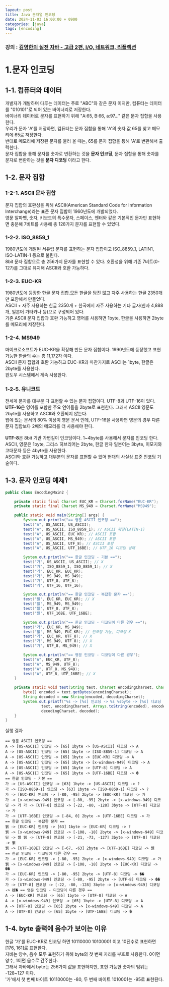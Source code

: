 ```yaml
---
layout: post
title: Java 문자열 인코딩
date: 2024-11-03 16:00:00 + 0900
categories: [java]
tags: [encoding]
---
```

### 강의 : [김영한의 실전 자바 - 고급 2편, I/O, 네트워크, 리플렉션](https://www.inflearn.com/course/%EA%B9%80%EC%98%81%ED%95%9C%EC%9D%98-%EC%8B%A4%EC%A0%84-%EC%9E%90%EB%B0%94-%EA%B3%A0%EA%B8%89-2/dashboard)

# 1.문자 인코딩

## 1-1. 컴퓨터와 데이터
개발자가 개발하며 다루는 데이터는 주로 "ABC"와 같은 문자 이지만, 컴퓨터는 데이터를 "010101"로 되어 있는 바이너리로 저장한다.   
바이너리 데이터로 문자를 표현하기 위해 "A:65, B:66, a:97..." 같은 문자 집합을 사용한다.   
우리가 문자 'A'를 저장하면, 컴퓨터는 문자 집합을 통해 'A'의 숫자 값 65를 찾고 메모리에 65로 저장한다.   
반대로 메모리에 저장된 문자를 불러 올 때는, 65를 문자 집합을 통해 'A'로 변환해서 출력한다.    
문자 집합을 통해 문자를 숫자로 변환하는 것을 **문자 인코딩**, 문자 집합을 통해 숫자를 문자로 변환하는 것을 **문자 디코딩** 이라고 한다.   

## 1-2. 문자 집합

### 1-2-1. ASCII 문자 집합
문자 집합의 호환성을 위해 ASCII(American Standard Code for Information Interchange)라는 표준 문자 집합이 1960년도에 개발되었다.   
영문 알파벳, 숫자, 키보드의 특수문자, 스페이스, 엔터와 같은 기본적인 문자만 표현하면 충분해 7비트를 사용해 총 128가지 문자를 표현할 수 있었다.   

### 1-2-2. ISO_8859_1
1980년도에 개발된 서유럽 문자를 표현하는 문자 집합이고 ISO_8859_1, LATIN1, ISO-LATIN-1 등으로 불린다.    
8bit 문자 집합으로 총 256가지 문자를 표현할 수 있다. 호환성을 위해 기존 7비트(0-127)를 그대로 유지해 ASCII와 호환 가능하다.    

### 1-2-3. EUC-KR
1980년도에 등장한 한글 문자 집합.모든 한글을 담진 않고 자주 사용하는 한글 2350개만 포함해서 만들었다.   
ASCII + 자주 사용하는 한글 2350개 + 한국에서 자주 사용하는 기타 글자(한자 4,888개, 일본어 가타카나 등)으로 구성되어 있다.   
기존 ASCII 문자 집합과 호환 가능하고 영어를 사용하면 1byte, 한글을 사용하면 2byte를 메모리에 저장한다.   

### 1-2-4. MS949
마이크로소프트가 EUC-KR을 확장해 만든 문자 집합이다. 1990년도에 등장했고 표현 가능한 한글의 수는 총 11,172자 이다.   
ASCII 문자 집합과 호환 가능하고 EUC-KR과 마찬가지로 ASCII는 1byte, 한글은 2byte를 사용한다.    
윈도우 시스템에서 계속 사용한다.   


### 1-2-5. 유니코드
전세계 문자를 대부분 다 표현할 수 있는 문자 집합이다. UTF-8과 UTF-16이 있다.   
**UTF-16**은 영어를 포함한 주요 언어들을 2byte로 표현한다. 그래서 ASCII 영문도 2byte를 사용하고 ASCII와 호환되지 않는다.   
웹에 있는 문서의 80% 이상이 영문 문서 인데, UTF-16을 사용하면 영문의 경우 다른 문자 집합보다 2배의 메모리를 더 사용해야 한다.   
<br/>
**UTF-8**은 8bit 기반 가변길이 인코딩이다. 1~4byte를 사용해서 문자를 인코딩 한다.   
ASCII, 영문은 1byte, 그리스 히브리어는 2byte, 한글 한자 일본어는 3byte, 이모지와 고대문자 등은 4byte를 사용한다.   
ASCII와 호환 가능하고 대부분의 문자를 표현할 수 있어 현대의 사실상 표준 인코딩 기술이다.   

## 1-3. 문자 인코딩 예제1

```java
public class EncodingMain2 {

    private static final Charset EUC_KR = Charset.forName("EUC-KR");
    private static final Charset MS_949 = Charset.forName("MS949");

    public static void main(String[] args) {
        System.out.println("== 영문 ASCII 인코딩 ==");
        test("A", US_ASCII, US_ASCII);
        test("A", US_ASCII, ISO_8859_1); // ASCII 확장(LATIN-1)
        test("A", US_ASCII, EUC_KR); // ASCII 포함
        test("A", US_ASCII, MS_949); // ASCII 포함
        test("A", US_ASCII, UTF_8); // ASCII 포함
        test("A", US_ASCII, UTF_16BE); // UTF_16 디코딩 실패

        System.out.println("== 한글 인코딩 - 기본 ==");
        test("가", US_ASCII, US_ASCII); // X
        test("가", ISO_8859_1, ISO_8859_1); // X
        test("가", EUC_KR, EUC_KR);
        test("가", MS_949, MS_949);
        test("가", UTF_8, UTF_8);
        test("가", UTF_16, UTF_16);

        System.out.println("== 한글 인코딩 - 복잡한 문자 ==");
        test("뷁", EUC_KR, EUC_KR); // X
        test("뷁", MS_949, MS_949);
        test("뷁", UTF_8, UTF_8);
        test("뷁", UTF_16BE, UTF_16BE);

        System.out.println("== 한글 인코딩 - 디코딩이 다른 경우 ==");
        test("가", EUC_KR, MS_949);
        test("뷁", MS_949, EUC_KR); // 인코딩 가능, 디코딩 X
        test("가", EUC_KR, UTF_8); // X
        test("가", MS_949, UTF_8); // X
        test("가", UTF_8, MS_949); // X

        System.out.println("== 영문 인코딩 - 디코딩이 다른 경우");
        test("A", EUC_KR, UTF_8);
        test("A", MS_949, UTF_8);
        test("A", UTF_8, MS_949);
        test("A", UTF_8, UTF_16BE); // X
    }

    private static void test(String text, Charset encodingCharset, Charset decodingCharset) {
        byte[] encoded = text.getBytes(encodingCharset);
        String decoded = new String(encoded, decodingCharset);
        System.out.printf("%s -> [%s] 인코딩 -> %s %sbyte -> [%s] 디코딩 -> %s\n",
                text, encodingCharset, Arrays.toString(encoded), encoded.length,
                decodingCharset, decoded);
    }
}
```

실행 결과
```
== 영문 ASCII 인코딩 ==
A -> [US-ASCII] 인코딩 -> [65] 1byte -> [US-ASCII] 디코딩 -> A
A -> [US-ASCII] 인코딩 -> [65] 1byte -> [ISO-8859-1] 디코딩 -> A
A -> [US-ASCII] 인코딩 -> [65] 1byte -> [EUC-KR] 디코딩 -> A
A -> [US-ASCII] 인코딩 -> [65] 1byte -> [x-windows-949] 디코딩 -> A
A -> [US-ASCII] 인코딩 -> [65] 1byte -> [UTF-8] 디코딩 -> A
A -> [US-ASCII] 인코딩 -> [65] 1byte -> [UTF-16BE] 디코딩 -> �
== 한글 인코딩 - 기본 ==
가 -> [US-ASCII] 인코딩 -> [63] 1byte -> [US-ASCII] 디코딩 -> ?
가 -> [ISO-8859-1] 인코딩 -> [63] 1byte -> [ISO-8859-1] 디코딩 -> ?
가 -> [EUC-KR] 인코딩 -> [-80, -95] 2byte -> [EUC-KR] 디코딩 -> 가
가 -> [x-windows-949] 인코딩 -> [-80, -95] 2byte -> [x-windows-949] 디코딩 -> 가 가 -> [UTF-8] 인코딩 -> [-22, -80, -128] 3byte -> [UTF-8] 디코딩 -> 가
가 -> [UTF-16BE] 인코딩 -> [-84, 0] 2byte -> [UTF-16BE] 디코딩 -> 가
== 한글 인코딩 - 복잡한 문자 ==
뷁 -> [EUC-KR] 인코딩 -> [63] 1byte -> [EUC-KR] 디코딩 -> ?
뷁 -> [x-windows-949] 인코딩 -> [-108, -18] 2byte -> [x-windows-949] 디코딩 -> 뷁 뷁 -> [UTF-8] 인코딩 -> [-21, -73, -127] 3byte -> [UTF-8] 디코딩 -> 뷁
뷁 -> [UTF-16BE] 인코딩 -> [-67, -63] 2byte -> [UTF-16BE] 디코딩 -> 뷁
== 한글 인코딩 - 디코딩이 다른 경우 ==
가 -> [EUC-KR] 인코딩 -> [-80, -95] 2byte -> [x-windows-949] 디코딩 -> 가
뷁 -> [x-windows-949] 인코딩 -> [-108, -18] 2byte -> [EUC-KR] 디코딩 -> ��
가 -> [EUC-KR] 인코딩 -> [-80, -95] 2byte -> [UTF-8] 디코딩 -> ��
가 -> [x-windows-949] 인코딩 -> [-80, -95] 2byte -> [UTF-8] 디코딩 -> ��
가 -> [UTF-8] 인코딩 -> [-22, -80, -128] 3byte -> [x-windows-949] 디코딩 -> 媛� == 영문 인코딩 - 디코딩이 다른 경우 ==
A -> [EUC-KR] 인코딩 -> [65] 1byte -> [UTF-8] 디코딩 -> A
A -> [x-windows-949] 인코딩 -> [65] 1byte -> [UTF-8] 디코딩 -> A
A -> [UTF-8] 인코딩 -> [65] 1byte -> [x-windows-949] 디코딩 -> A
A -> [UTF-8] 인코딩 -> [65] 1byte -> [UTF-16BE] 디코딩 -> �
```

## 1-4. byte 출력에 음수가 보이는 이유

한글 '가'를 EUC-KR로 인코딩 하면 10110000 10100001 이고 10진수로 표현하면 [176, 161]로 표현한다.   
자바는 양수, 음수 모두 표현하기 위해 byte의 첫 번째 자리를 부호로 사용한다. 0이면 양수, 1이면 음수로 간주한다.   
그래서 자바에서 byte는 256가지 값을 표현하지만, 표현 가능한 숫자의 범위는 -128~127 이다.   
'가'에서 첫 번째 바이트 10110000는 -80, 두 번째 바이트 1010001는 -95로 표현된다.   